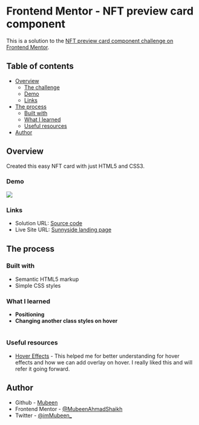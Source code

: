 # Frontend Mentor - NFT preview card component

This is a solution to the [NFT preview card component challenge on Frontend Mentor](https://frontendmentor-nft-preview-card-component-main.netlify.app/).
## Table of contents

- [Overview](#overview)
  - [The challenge](#the-challenge)
  - [Demo](#screenshot)
  - [Links](#links)
- [The process](#my-process)
  - [Built with](#built-with)
  - [What I learned](#what-i-learned)
  - [Useful resources](#useful-resources)
- [Author](#author)


## Overview
Created this easy NFT card with just HTML5 and CSS3.

### Demo

![](./screenshot.jpg)

### Links

- Solution URL: [Source code](https://github.com/MubeenAhmadShaikh/FrontendMentorChallenges/tree/main/nft-preview-card-component-main)
- Live Site URL: [Sunnyside landing page](https://frontendmentor-nft-preview-card-component-main.netlify.app/)

## The process

### Built with

- Semantic HTML5 markup
- Simple CSS styles

### What I learned

- **Positioning**
- **Changing another class styles on hover**


#

### Useful resources

- [Hover Effects](https://www.w3schools.com/howto/howto_css_image_overlay.asp) - This helped me for better understanding for hover effects and how we can add overlay on hover. I really liked this and will refer it going forward.

## Author

- Github - [Mubeen](https://github.com/MubeenAhmadShaikh/)
- Frontend Mentor - [@MubeenAhmadShaikh](https://www.frontendmentor.io/profile/MubeenAhmadShaikh)
- Twitter - [@imMubeen_](https://www.twitter.com/imMubeen_)
